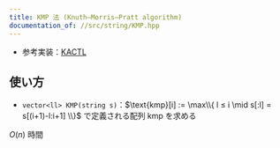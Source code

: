 ```yaml
---
title: KMP 法 (Knuth–Morris–Pratt algorithm)
documentation_of: //src/string/KMP.hpp
---
```

- 参考実装：[KACTL](https://github.com/kth-competitive-programming/kactl/blob/c52bac765cdd9cda1def052c698ffa7bd3318d29/content/strings/KMP.h)

## 使い方

- `vector<ll> KMP(string s)`：$\text{kmp}[i] := \max\\{ l ≤ i \mid s[:l] = s[(i+1)-l:i+1] \\}$ で定義される配列 $\text{kmp}$ を求める

$O(n)$ 時間
